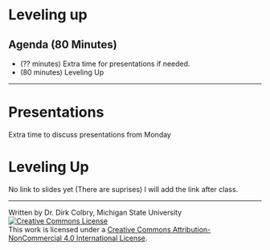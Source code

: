 # Leveling up



## Agenda (80 Minutes)

- (?? minutes) Extra time for presentations if needed.
- (80 minutes) Leveling Up


---

# Presentations

Extra time to discuss presentations from Monday


# Leveling Up

No link to slides yet (There are suprises) I will add the link after class. 



----
Written by Dr. Dirk Colbry, Michigan State University
<a rel="license" href="http://creativecommons.org/licenses/by-nc/4.0/"><img alt="Creative Commons License" style="border-width:0" src="https://i.creativecommons.org/l/by-nc/4.0/88x31.png" /></a><br />This work is licensed under a <a rel="license" href="http://creativecommons.org/licenses/by-nc/4.0/">Creative Commons Attribution-NonCommercial 4.0 International License</a>.

